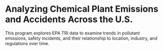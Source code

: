 # Analyzing Chemical Plant Emissions and Accidents Across the U.S.

This program explores EPA TRI data to examine trends in pollutant emissions, safety incidents, and their relationship to location, industry, and regulations over time.